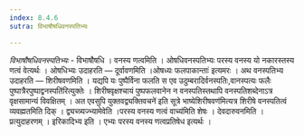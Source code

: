 ```yaml
---
index: 8.4.6
sutra: विभाषौषधिवनस्पतिभ्यः

---
```

_विभाषौषधिवनस्पतिभ्यः_ - विभाषौषधि । वनस्य णत्वमिति । ओषधिवनस्पतिभ्यः परस्य वनस्य यो नकारस्तस्य णत्वं वेत्यर्थः । ओषधिभ्यः उदाहरति — दूर्वावणमिति ।ओषध्यः फलपाकान्ताः॑ इत्यमरः । अथ वनस्पतिभ्य उदाहरति — शिरीषवणमिति । यद्यपि यः पुष्पैर्विना फलति स एव उदुम्बरादिर्वनस्पतिः,वानस्पत्यः फलैः पुष्पात्रैरपुष्पाद्वनस्पति॑रित्युक्तेः । शिरीषवृक्षश्चायं पुष्पफलवानेन न वनस्पतिस्तथापि वनस्पतिशब्देनाऽत्र वृक्षसामान्यं विवक्षितम् । अत एवसुपि युक्तवद्व्यक्तिवचने॑ इति सूत्रे भाष्येशिरीषवण॑मित्यत्र शिरीषे वनस्पतित्वं व्यवह्मतमिति दिक् । द्व्यच्त्र्यज्भ्यामेवेति ।परस्य वनस्य णत्वं वाच्य॑मिति शेषः । देवदारुवनमिति । प्रत्युदाहरणम् । इरिकादिभ्य इति । एभ्यः परस्य वनस्य णत्वप्रतिषेध इत्यर्थः ।